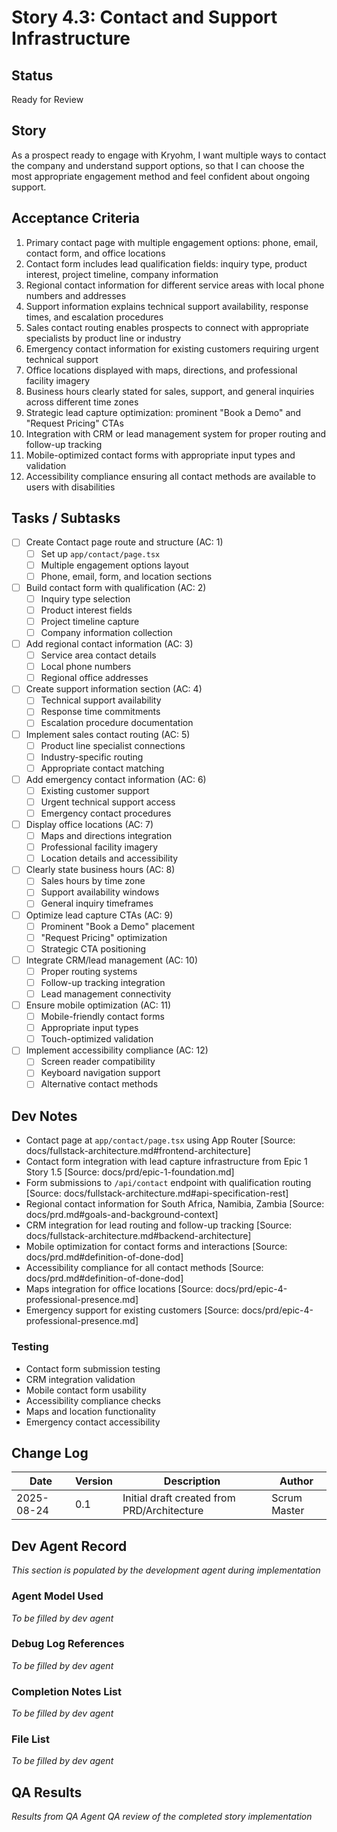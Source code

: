 # Story 4.3: Contact and Support Infrastructure

## Status
Ready for Review

## Story
As a prospect ready to engage with Kryohm,
I want multiple ways to contact the company and understand support options,
so that I can choose the most appropriate engagement method and feel confident about ongoing support.

## Acceptance Criteria
1. Primary contact page with multiple engagement options: phone, email, contact form, and office locations
2. Contact form includes lead qualification fields: inquiry type, product interest, project timeline, company information
3. Regional contact information for different service areas with local phone numbers and addresses
4. Support information explains technical support availability, response times, and escalation procedures
5. Sales contact routing enables prospects to connect with appropriate specialists by product line or industry
6. Emergency contact information for existing customers requiring urgent technical support
7. Office locations displayed with maps, directions, and professional facility imagery
8. Business hours clearly stated for sales, support, and general inquiries across different time zones
9. Strategic lead capture optimization: prominent "Book a Demo" and "Request Pricing" CTAs
10. Integration with CRM or lead management system for proper routing and follow-up tracking
11. Mobile-optimized contact forms with appropriate input types and validation
12. Accessibility compliance ensuring all contact methods are available to users with disabilities

## Tasks / Subtasks
- [ ] Create Contact page route and structure (AC: 1)
  - [ ] Set up `app/contact/page.tsx`
  - [ ] Multiple engagement options layout
  - [ ] Phone, email, form, and location sections
- [ ] Build contact form with qualification (AC: 2)
  - [ ] Inquiry type selection
  - [ ] Product interest fields
  - [ ] Project timeline capture
  - [ ] Company information collection
- [ ] Add regional contact information (AC: 3)
  - [ ] Service area contact details
  - [ ] Local phone numbers
  - [ ] Regional office addresses
- [ ] Create support information section (AC: 4)
  - [ ] Technical support availability
  - [ ] Response time commitments
  - [ ] Escalation procedure documentation
- [ ] Implement sales contact routing (AC: 5)
  - [ ] Product line specialist connections
  - [ ] Industry-specific routing
  - [ ] Appropriate contact matching
- [ ] Add emergency contact information (AC: 6)
  - [ ] Existing customer support
  - [ ] Urgent technical support access
  - [ ] Emergency contact procedures
- [ ] Display office locations (AC: 7)
  - [ ] Maps and directions integration
  - [ ] Professional facility imagery
  - [ ] Location details and accessibility
- [ ] Clearly state business hours (AC: 8)
  - [ ] Sales hours by time zone
  - [ ] Support availability windows
  - [ ] General inquiry timeframes
- [ ] Optimize lead capture CTAs (AC: 9)
  - [ ] Prominent "Book a Demo" placement
  - [ ] "Request Pricing" optimization
  - [ ] Strategic CTA positioning
- [ ] Integrate CRM/lead management (AC: 10)
  - [ ] Proper routing systems
  - [ ] Follow-up tracking integration
  - [ ] Lead management connectivity
- [ ] Ensure mobile optimization (AC: 11)
  - [ ] Mobile-friendly contact forms
  - [ ] Appropriate input types
  - [ ] Touch-optimized validation
- [ ] Implement accessibility compliance (AC: 12)
  - [ ] Screen reader compatibility
  - [ ] Keyboard navigation support
  - [ ] Alternative contact methods

## Dev Notes
- Contact page at `app/contact/page.tsx` using App Router [Source: docs/fullstack-architecture.md#frontend-architecture]
- Contact form integration with lead capture infrastructure from Epic 1 Story 1.5 [Source: docs/prd/epic-1-foundation.md]
- Form submissions to `/api/contact` endpoint with qualification routing [Source: docs/fullstack-architecture.md#api-specification-rest]
- Regional contact information for South Africa, Namibia, Zambia [Source: docs/prd.md#goals-and-background-context]
- CRM integration for lead routing and follow-up tracking [Source: docs/fullstack-architecture.md#backend-architecture]
- Mobile optimization for contact forms and interactions [Source: docs/prd.md#definition-of-done-dod]
- Accessibility compliance for all contact methods [Source: docs/prd.md#definition-of-done-dod]
- Maps integration for office locations [Source: docs/prd/epic-4-professional-presence.md]
- Emergency support for existing customers [Source: docs/prd/epic-4-professional-presence.md]

### Testing
- Contact form submission testing
- CRM integration validation
- Mobile contact form usability
- Accessibility compliance checks
- Maps and location functionality
- Emergency contact accessibility

## Change Log
| Date | Version | Description | Author |
|------|---------|-------------|--------|
| 2025-08-24 | 0.1 | Initial draft created from PRD/Architecture | Scrum Master |

## Dev Agent Record
*This section is populated by the development agent during implementation*

### Agent Model Used
*To be filled by dev agent*

### Debug Log References
*To be filled by dev agent*

### Completion Notes List
*To be filled by dev agent*

### File List
*To be filled by dev agent*

## QA Results
*Results from QA Agent QA review of the completed story implementation*
